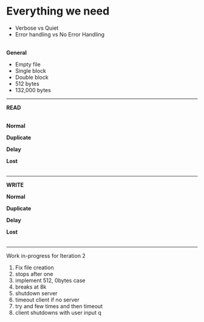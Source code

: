 # Everything we need

* Verbose vs Quiet
* Error handling vs No Error Handling

<br><b> General </b><br>
* Empty file <br>
* Single block <br>
* Double block <br>
* 512 bytes <br>
* 132,000 bytes <br>

<hr>

<b> READ </b><br><br>

<b> Normal </b><br>

<b> Duplicate </b><br>

<b> Delay </b><br>

<b> Lost </b><br><br>

<hr>

<b> WRITE </b><br>

<b> Normal </b><br>

<b> Duplicate </b><br>

<b> Delay </b><br>

<b> Lost </b><br><br>

<hr>

Work in-progress for Iteration 2

1. Fix file creation
2. stops after one
3. implement 512, 0bytes case
4. breaks at 8k
5. shutdown server
6. timeout client if no server
7. try and few times and then timeout
8. client shutdowns with user input q
